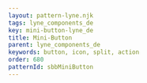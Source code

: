 ```yaml
---
layout: pattern-lyne.njk
tags: lyne_components_de
key: mini-button-lyne_de
title: Mini-Button
parent: lyne_components_de
keywords: button, icon, split, action
order: 680
patternId: sbbMiniButton
---
```

